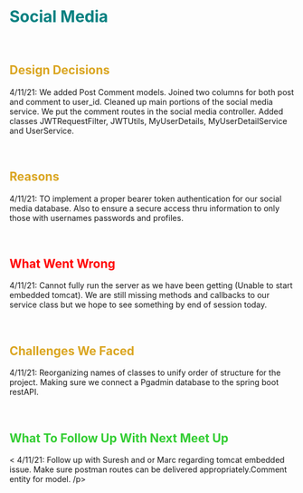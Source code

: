 <h1 span style=color:teal>Social Media</h1>
<br>
<h2 span style=color:goldenrod>Design Decisions</h2>
<p>
4/11/21:
We added Post Comment models. Joined two columns for both post and comment to user_id. Cleaned up main portions of the social media service. We put the comment routes in the social media controller. Added classes JWTRequestFilter, JWTUtils, MyUserDetails, MyUserDetailService and UserService.

</p>
<br>
<h2 span style=color:goldenrod>Reasons</h2>
<p>
4/11/21:
TO implement a proper bearer token authentication for our social media database. Also to ensure a secure access thru information to only those with usernames passwords and profiles.
</p>
<br>
<h2 span style=color:red>What Went Wrong</h2>
<p>
4/11/21:
Cannot fully run the server as we have been getting (Unable to start embedded tomcat). We are still missing methods and callbacks to our service class but we hope to see something by end of session today.
</p>
<br>
<h2 span style="color: goldenrod">Challenges We Faced</h2>
<p>
4/11/21:
Reorganizing names of classes to unify order of structure for the project. Making sure we connect a Pgadmin database to the spring boot restAPI.
</p>
<br>
<h2 span style="color: limegreen">What To Follow Up With Next Meet Up</h2>
<p><
4/11/21:
Follow up with Suresh and or Marc regarding tomcat embedded issue. Make sure postman routes can be delivered appropriately.Comment entity for model.
/p>
